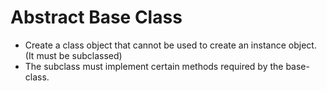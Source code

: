 # Abstract Base Class


* Create a class object that cannot be used to create an instance object. (It must be subclassed)
* The subclass must implement certain methods required by the base-class.


